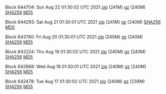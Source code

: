 Block 644704: Sun Aug 22 01:30:02 UTC 2021 [zip](https://files.01coin.io/mainnet/2021-08-22/bootstrap.dat.zip) (241M) [gz](https://files.01coin.io/mainnet/2021-08-22/bootstrap.dat.tar.gz) (240M) [SHA256](https://files.01coin.io/mainnet/2021-08-22/sha256.txt) [MD5](https://files.01coin.io/mainnet/2021-08-22/md5.txt)

Block 644293: Sat Aug 21 01:30:01 UTC 2021 [zip](https://files.01coin.io/mainnet/2021-08-21/bootstrap.dat.zip) (241M) [gz](https://files.01coin.io/mainnet/2021-08-21/bootstrap.dat.tar.gz) (240M) [SHA256](https://files.01coin.io/mainnet/2021-08-21/sha256.txt) [MD5](https://files.01coin.io/mainnet/2021-08-21/md5.txt)

Block 643760: Fri Aug 20 01:30:01 UTC 2021 [zip](https://files.01coin.io/mainnet/2021-08-20/bootstrap.dat.zip) (240M) [gz](https://files.01coin.io/mainnet/2021-08-20/bootstrap.dat.tar.gz) (240M) [SHA256](https://files.01coin.io/mainnet/2021-08-20/sha256.txt) [MD5](https://files.01coin.io/mainnet/2021-08-20/md5.txt)

Block 643224: Thu Aug 19 01:30:02 UTC 2021 [zip](https://files.01coin.io/mainnet/2021-08-19/bootstrap.dat.zip) (240M) [gz](https://files.01coin.io/mainnet/2021-08-19/bootstrap.dat.tar.gz) (240M) [SHA256](https://files.01coin.io/mainnet/2021-08-19/sha256.txt) [MD5](https://files.01coin.io/mainnet/2021-08-19/md5.txt)

Block 642868: Wed Aug 18 01:30:01 UTC 2021 [zip](https://files.01coin.io/mainnet/2021-08-18/bootstrap.dat.zip) (240M) [gz](https://files.01coin.io/mainnet/2021-08-18/bootstrap.dat.tar.gz) (240M) [SHA256](https://files.01coin.io/mainnet/2021-08-18/sha256.txt) [MD5](https://files.01coin.io/mainnet/2021-08-18/md5.txt)

Block 642478: Tue Aug 17 01:30:02 UTC 2021 [zip](https://files.01coin.io/mainnet/2021-08-17/bootstrap.dat.zip) (240M) [gz](https://files.01coin.io/mainnet/2021-08-17/bootstrap.dat.tar.gz) (239M) [SHA256](https://files.01coin.io/mainnet/2021-08-17/sha256.txt) [MD5](https://files.01coin.io/mainnet/2021-08-17/md5.txt)
